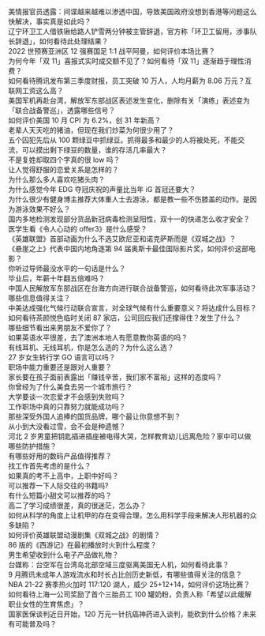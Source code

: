 美情报官员透露：间谍越来越难以渗透中国，导致美国政府没想到香港等问题这么快解决，事实真是如此吗？  
辽宁环卫工人借铁锹给路人铲雪两分钟被主管辞退，官方称「环卫工留用，涉事队长辞退」，如何看待此处理结果？  
2022 世预赛亚洲区 12 强赛国足 1:1 战平阿曼，如何评价本场比赛？  
为何今年「双 11」喜报式实时成交额不见了？如何看待「双 11」逐渐趋于理性消费？  
如何看待腾讯发布第三季度财报，员工突破 10 万人，人均月薪为 8.06 万元？互联网工资这么高？  
美国军机再赴台湾，解放军东部战区表述发生变化，删除有关「演练」表述变为「联合战备警巡」，透露哪些信号？  
如何评价美国 10 月 CPI 为 6.2%，创 31 年新高？  
老辈人天天吃的猪油，但现在我们炒菜为何很少用了？  
五个囚犯先后从 100 颗绿豆中抓绿豆。抓得最多和最少的人将被处死，不能交流，可以摸出剩下绿豆的数量，谁的存活几率最大？  
不是复姓却取四个字真的很 low 吗？  
让人觉得舒服的恋爱关系是怎样的？  
为什么那么多人喜欢吃猪头肉？  
为什么感觉今年 EDG 夺冠庆祝的声量比当年 iG 首冠还要大？  
为什么很少有健身博主推荐大体重人士去游泳，都是教一些不伤膝盖的动作。是因为游泳效果不好么？  
国内多地检测发现部分货品新冠病毒检测呈阳性，双十一的快递怎么收才安全？  
医学生看《令人心动的 offer3》是什么感受？  
《英雄联盟》首部动画为什么不选艾欧尼亚和诺克萨斯而是《双城之战》？  
《悬崖之上》代表中国内地角逐第 94 届奥斯卡最佳国际影片奖，如何评价这部电影？  
你听过导师最没水平的一句话是什么？  
毕业后，年薪十年翻五倍难吗？  
中国人民解放军东部战区在台海方向进行联合战备警巡，如何看待此次军事活动？哪些信息值得关注？  
中美达成强化气候行动联合宣言，对全球气候有什么重要意义？将达成什么目标？  
如何看待茶颜悦色临时关闭 87 家店，公司回应我们还撑得住？发生了什么？  
哪些细节看出来男朋友不爱你了？  
如果英语水平很差，去了澳洲本地人有愿意教你英语的吗？  
有线耳机、无线耳机，你是怎么选的？为什么这么选？  
27 岁女生转行学 GO 语言可以吗？  
职场中能力重要还是跟对人重要？  
家长要在孩子面前表露出「赚钱辛苦，我们家不富裕」这样的态度吗？  
你曾经为了什么美食去另一个城市旅行？  
大学要谈一次恋爱才不会感到失败吗？  
工作职场中真的只靠努力就能成功吗？  
那些深受外国人追捧的国货品牌，哪个最让你意想不到？  
从小到大没看过雪，会不会是种遗憾？  
河北 2 岁男童把钥匙插进插座被电得大哭，怎样教育幼儿远离危险？家中可以做哪些防护措施？  
有哪些好用的数码产品值得推荐？  
找工作首先考虑的是什么？  
如果真的考不上高中，上职中好吗？  
可以推荐一下人际交往的书籍吗?  
有什么短篇小甜文可以推荐的吗？  
高二了学习成绩很差，真的很迷茫，怎么办？  
如何从科学的角度上让机甲的存在变得合理，怎么用科学手段来解决人形机器的众多缺陷？  
如何评价英雄联盟动漫剧集《双城之战》的剧情？  
86 版的《西游记》在最初播放时火到什么程度？  
男生希望收到什么电子产品做礼物？  
台媒称：台空军在台湾岛北部空域三度驱离美国无人机，如何看待此事？  
9 月腾讯未成年人游戏流水和时长占比创历史新低，有哪些值得关注的信息？  
NBA 21-22 赛季热火加时 117:120 湖人，威少 25+12+14，如何评价这场比赛？  
如何看待上海一公司奖励了首个三胎员工 100 罐奶粉，负责人称「希望以此缓解职业女性的生育焦虑」？  
国家医保谈判近日开始，120 万元一针抗癌神药进入谈判，能砍到什么价格？未来有可能普及吗？  
